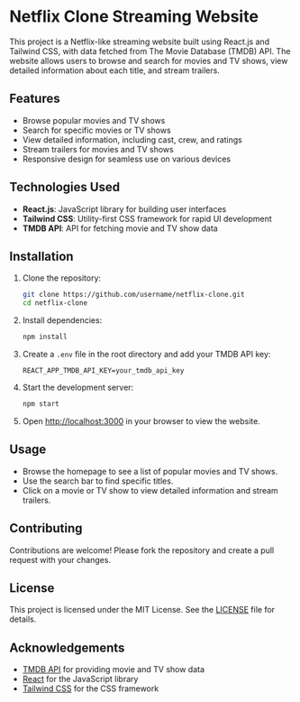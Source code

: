 # Netflix Clone Streaming Website

This project is a Netflix-like streaming website built using React.js and Tailwind CSS, with data fetched from The Movie Database (TMDB) API. The website allows users to browse and search for movies and TV shows, view detailed information about each title, and stream trailers.

## Features

- Browse popular movies and TV shows
- Search for specific movies or TV shows
- View detailed information, including cast, crew, and ratings
- Stream trailers for movies and TV shows
- Responsive design for seamless use on various devices

## Technologies Used

- **React.js**: JavaScript library for building user interfaces
- **Tailwind CSS**: Utility-first CSS framework for rapid UI development
- **TMDB API**: API for fetching movie and TV show data

## Installation

1. Clone the repository:
    ```sh
    git clone https://github.com/username/netflix-clone.git
    cd netflix-clone
    ```

2. Install dependencies:
    ```sh
    npm install
    ```

3. Create a `.env` file in the root directory and add your TMDB API key:
    ```env
    REACT_APP_TMDB_API_KEY=your_tmdb_api_key
    ```

4. Start the development server:
    ```sh
    npm start
    ```

5. Open [http://localhost:3000](http://localhost:3000) in your browser to view the website.

## Usage

- Browse the homepage to see a list of popular movies and TV shows.
- Use the search bar to find specific titles.
- Click on a movie or TV show to view detailed information and stream trailers.

## Contributing

Contributions are welcome! Please fork the repository and create a pull request with your changes.

## License

This project is licensed under the MIT License. See the [LICENSE](LICENSE) file for details.

## Acknowledgements

- [TMDB API](https://www.themoviedb.org/documentation/api) for providing movie and TV show data
- [React](https://reactjs.org/) for the JavaScript library
- [Tailwind CSS](https://tailwindcss.com/) for the CSS framework
